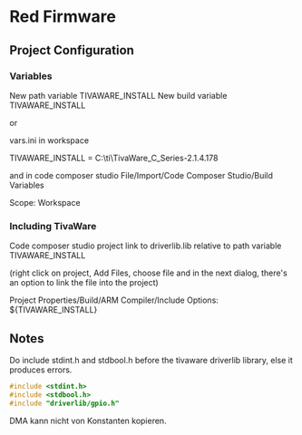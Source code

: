 # Red Firmware

## Project Configuration

### Variables

New path variable TIVAWARE_INSTALL
New build variable TIVAWARE_INSTALL

or

vars.ini in workspace

TIVAWARE_INSTALL = C:\ti\TivaWare_C_Series-2.1.4.178

and in code composer studio File/Import/Code Composer Studio/Build Variables

Scope: Workspace

### Including TivaWare

Code composer studio project link to driverlib.lib relative to path variable TIVAWARE_INSTALL

(right click on project, Add Files, choose file and in the next dialog, there's an option to link the file into the project)

Project Properties/Build/ARM Compiler/Include Options:
${TIVAWARE_INSTALL}

## Notes

Do include stdint.h and stdbool.h before the tivaware driverlib library, else it produces errors.

```c
#include <stdint.h>
#include <stdbool.h>
#include "driverlib/gpio.h"
```

DMA kann nicht von Konstanten kopieren.